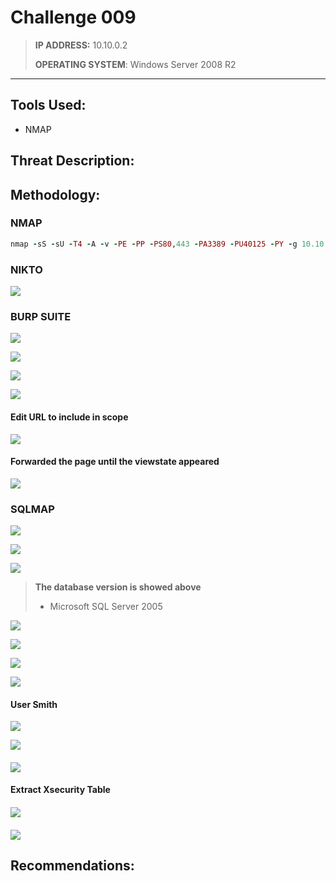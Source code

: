 # Challenge 009

> **IP ADDRESS:** 10.10.0.2
>
> **OPERATING SYSTEM**: Windows Server 2008 R2

---

## Tools Used:

* NMAP

## Threat Description:

## Methodology:

### NMAP

```ruby
nmap -sS -sU -T4 -A -v -PE -PP -PS80,443 -PA3389 -PU40125 -PY -g 10.10.0.2
```

### NIKTO

![](/assets/009_NIKTO_01.png)

### BURP SUITE

![](/assets/009_BURPSUITE_01.png)

![](/assets/009_BURPSUITE_02.png)

![](/assets/009_BURPSUITE_03.png)

![](/assets/009_BURPSUITE_04.png)

#### Edit URL to include in scope

![](/assets/009_BURPSUITE_06.png)

#### Forwarded the page until the viewstate appeared

![](/assets/009_BURPSUITE_07.png)

### SQLMAP

![](/assets/009_SQLMAP_02.png)

![](/assets/009_SQLMAP_03.png)

![](/assets/009_SQLMAP_04.png)

> **The database version is showed above**
>
> * Microsoft SQL Server 2005

![](/assets/009_SQLMAP_01.png)

![](/assets/009_SQLMAP_07.png)

![](/assets/009_SQLMAP_08.png)

![](/assets/009_SQLMAP_011.png)



#### User Smith 



![](/assets/009_SQLMAP_09.png)

![](/assets/009_SQLMAP_013.png)

#### ![](/assets/009_SQLMAP_010.png)



#### Extract Xsecurity Table

#### ![](/assets/009_SQLMAP_010.png)

#### ![](/assets/009_SQLMAP_014.png)

## Recommendations:



